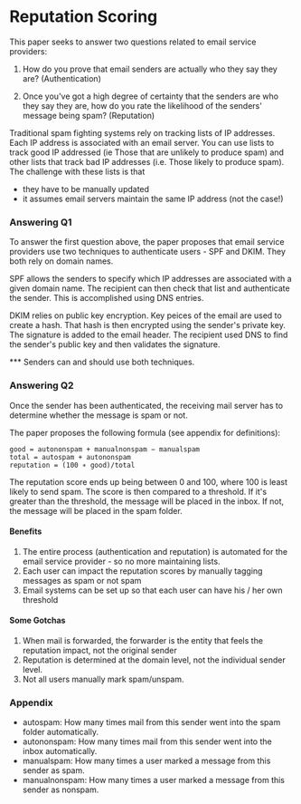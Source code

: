 # Reputation Scoring

This paper seeks to answer two questions related to email service providers:

1. How do you prove that email senders are actually who they say they are? (Authentication)

2. Once you've got a high degree of certainty that the senders are who they say they are, how do you rate the likelihood of the senders' message being spam? (Reputation)


Traditional spam fighting systems rely on tracking lists of IP addresses.  Each IP address is associated with an email server.  You can use lists to track good IP addressed (ie Those that are unlikely to produce spam) and other lists that track bad IP addresses (i.e. Those likely to produce spam).  The challenge with these lists is that

* they have to be manually updated
* it assumes email servers maintain the same IP address (not the case!)


### Answering Q1

To answer the first question above, the paper proposes that email service providers use two techniques to authenticate users - SPF and DKIM.  They both rely on domain names.

SPF allows the senders to specify which IP addresses are associated with a given domain name.  The recipient can then check that list and authenticate the sender.  This is accomplished using DNS entries.

DKIM relies on public key encryption.  Key peices of the email are used to create a hash.  That hash is then encrypted using the sender's private key.  The signature is added to the email header.  The recipient used DNS to find the sender's public key and then validates the signature.

*** Senders can and should use both techniques.

### Answering Q2

Once the sender has been authenticated, the receiving mail server has to determine whether the message is spam or not.

The paper proposes the following formula (see appendix for definitions):

```
good = autononspam + manualnonspam − manualspam
total = autospam + autononspam
reputation = (100 ∗ good)/total
```

The reputation score ends up being between 0 and 100, where 100 is least likely to send spam.  The score is then compared to a threshold.  If it's greater than the threshold, the message will be placed in the inbox.  If not, the message will be placed in the spam folder.

#### Benefits
1. The entire process (authentication and reputation) is automated for the email service provider - so no more maintaining lists.
2. Each user can impact the reputation scores by manually tagging messages as spam or not spam
3. Email systems can be set up so that each user can have his / her own threshold


#### Some Gotchas
1. When mail is forwarded, the forwarder is the entity that feels the reputation impact, not the original sender
2. Reputation is determined at the domain level, not the individual sender level.
3. Not all users manually mark spam/unspam.


### Appendix

* autospam: How many times mail from this sender went into the spam folder automatically.
* autononspam: How many times mail from this sender went into the inbox automatically.
* manualspam: How many times a user marked a message from this sender as spam.
* manualnonspam: How many times a user marked a message from this sender as nonspam.
